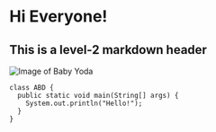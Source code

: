 # Hi Everyone!
## This is a level-2 markdown header

![Image of Baby Yoda](https://platform.polygon.com/wp-content/uploads/sites/2/chorus/uploads/chorus_asset/file/19658558/the_child_star_wars_gallery_5e3204be4f668.jpg)

```
class ABD {
  public static void main(String[] args) {
    System.out.println("Hello!");
  }
}
```
